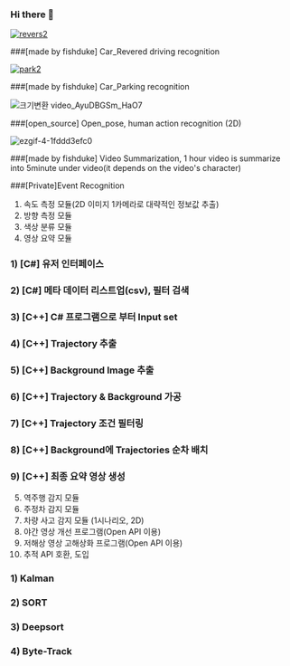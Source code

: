 ### Hi there 👋

<!--
**fishduke/fishduke** is a ✨ _special_ ✨ repository because its `README.md` (this file) appears on your GitHub profile.

Here are some ideas to get you started:

- 🔭 I’m currently working on ...
- 🌱 I’m currently learning ...
- 👯 I’m looking to collaborate on ...
- 🤔 I’m looking for help with ...
- 💬 Ask me about ...
- 📫 How to reach me: ...
- 😄 Pronouns: ...
- ⚡ Fun fact: ...
-->

<a href="https://ibb.co/CzS6WVx"><img src="https://i.ibb.co/CzS6WVx/revers2.gif" alt="revers2" border="0"></a> 

###[made by fishduke] Car_Revered driving recognition

<a href="https://ibb.co/HBSJJPR"><img src="https://i.ibb.co/HBSJJPR/park2.gif" alt="park2" border="0"></a>

###[made by fishduke] Car_Parking recognition

![크기변환 video_AyuDBGSm_HaO7](https://user-images.githubusercontent.com/59356522/153216924-9c3a88f7-2fd3-4fff-a9b3-4c839ab7c73a.gif)

###[open_source] Open_pose, human action recognition (2D)

![ezgif-4-1fddd3efc0](https://user-images.githubusercontent.com/59356522/170148032-215d5a5a-5693-4ec9-a3df-40baa98fbf7b.gif)

###[made by fishduke] Video Summarization, 1 hour video is summarize into 5minute under video(it depends on the video's character)



###[Private]Event Recognition

1. 속도 측정 모듈(2D 이미지 1카메라로 대략적인 정보값 추출)
2. 방향 측정 모듈
3. 색상 분류 모듈
4. 영상 요약 모듈
### 1) [C#] 유저 인터페이스
### 2) [C#] 메타 데이터 리스트업(csv), 필터 검색
### 3) [C++] C# 프로그램으로 부터 Input set
### 4) [C++] Trajectory 추출
### 5) [C++] Background Image 추출
### 6) [C++] Trajectory & Background 가공
### 7) [C++] Trajectory 조건 필터링
### 8) [C++] Background에 Trajectories 순차 배치
### 9) [C++] 최종 요약 영상 생성
5. 역주행 감지 모듈
6. 주정차 감지 모듈
7. 차량 사고 감지 모듈 (1시나리오, 2D)
8. 야간 영상 개선 프로그램(Open API 이용)
9. 저해상 영상 고해상화 프로그램(Open API 이용)
10. 추적 API 호환, 도입
### 1) Kalman
### 2) SORT
### 3) Deepsort
### 4) Byte-Track
